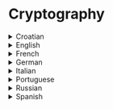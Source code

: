 # Cryptography

<details>
  <summary>Croatian</summary>
  
  ### Materials
- [Kritografija](https://web.math.pmf.unizg.hr/~duje/kript/kriptografija.html)
</details>

<details>
  <summary>English</summary>
  
  ### Materials
- [Wikipedia](https://en.wikipedia.org/wiki/Cryptography)
- [Khan Academy](https://www.khanacademy.org/computing/computer-science/cryptography)
- [Search Security](https://searchsecurity.techtarget.com/definition/cryptography)
- [An Overview of Cryptography](https://www.garykessler.net/library/crypto.html)
- [Cybrary](https://www.cybrary.it/course/cryptography/)
- [Crypto.Stackexchange](https://crypto.stackexchange.com/)
- [Wikibooks](https://en.wikibooks.org/wiki/Cryptography)
- [Cryptology](https://www.britannica.com/topic/cryptology)
- [Cryptography History](https://www.laits.utexas.edu/~anorman/BUS.FOR/course.mat/SSim/history.html)
- [Awesome Cryptography](https://github.com/sobolevn/awesome-cryptography)
- [Guide to Cryptography](https://www.owasp.org/index.php/Guide_to_Cryptography)
- [Introduction to Cryptography](https://thebestvpn.com/cryptography/)
- [Applied Cryptography Handbook](http://cacr.uwaterloo.ca/hac/)
- [Edureka](https://www.edureka.co/blog/what-is-cryptography/)
- [An Intensive Intro to Cryptography](https://intensecrypto.org/public/index.html)
- [CIS 556](https://www.cis.upenn.edu/~cis556/)
- [Modern Cryptography](https://cseweb.ucsd.edu/~mihir/cse207/classnotes.html)
- [Saarland University](https://www-cc.cs.uni-saarland.de/course/55/)
- [CSC 281](https://www.cs.rochester.edu/u/nelson/courses/csc_cryptography/csc_cryptography.html)
- [Cryptography: An Introduction](https://www.cs.umd.edu/~waa/414-F11/IntroToCrypto.pdf)
- [Quantum Cryptography](https://www.edx.org/course/quantum-cryptography-0)
- [Crypto Course](http://www.cse.chalmers.se/edu/course/TDA352/)
- [CS 409](https://learn.saylor.org/course/view.php?id=90)
- [Cryptography Background](https://ethw.org/Cryptography)
- [Learn Cryptography](https://learncryptography.com/)
- [Crypto Glossary](https://www.globalsign.com/en/blog/glossary-of-cryptographic-algorithms/)
- [Post-Quantum Cryptography](https://blog.trailofbits.com/2018/10/22/a-guide-to-post-quantum-cryptography/)
- [CS 498AC](http://soc1024.ece.illinois.edu/teaching/ece498ac/fall2018/)
- [Chapter 5, Cryptography](https://www.cl.cam.ac.uk/~rja14/Papers/SE-05.pdf)
- [Cryptography and Network Security](http://www.inf.ufsc.br/~bosco.sobral/ensino/ine5680/material-cripto-seg/2014-1/Stallings/Stallings_Cryptography_and_Network_Security.pdf)
- [Reddit](https://www.reddit.com/r/crypto/)
- [Crypto Python](https://docs.python-guide.org/scenarios/crypto/)
- [Tutorialspoint](https://www.tutorialspoint.com/cryptography/)
- [Crypto101](https://www.crypto101.io/)
- [How to Start Learning](https://medium.com/@vixentael/how-to-start-learning-cryptography-49e7d91b54a8)
- [Learning about Cryptography](http://www.ciphersbyritter.com/LEARNING.HTM)
- [How Not to Learn Cryptography](http://esl.cs.brown.edu/blog/how-not-to-learn-cryptography/)
- [Practical Cryptography](http://practicalcryptography.com/)
- [Guru99](https://www.guru99.com/how-to-make-your-data-safe-using-cryptography.html)
- [Intro to Crypto](https://gpgtools.tenderapp.com/kb/how-to/introduction-to-cryptography)
- [CryptoTutorial](https://www.cs.auckland.ac.nz/~pgut001/tutorial/)
- [Herong Yang](http://www.herongyang.com/Cryptography/)
- [Java Cryptography](http://tutorials.jenkov.com/java-cryptography/index.html)
- [Book Introduction to Crypto](https://www.mathematik.uni-kl.de/~ederc/download/Cryptography.pdf)
- [Another Book Intro](https://www.cs.unibo.it/babaoglu/courses/security/resources/documents/intro-to-crypto.pdf)
- [Graduate Course](https://crypto.stanford.edu/~dabo/cryptobook/draft_0_2.pdf)
- [Cryptography and Data Security](https://faculty.nps.edu/dedennin/publications/Denning-CryptographyDataSecurity.pdf)
- [Fundamentals of Cryptography](http://www.ccs.neu.edu/home/noubir/Courses/CSU610/S06/cryptography.pdf)
- [National Taiwan University](http://disp.ee.ntu.edu.tw/meeting/%E6%94%BF%E9%8C%A6/Cryptography/Cryptography.pdf)
- [Mathematical Cryptology](http://math.tut.fi/~ruohonen/MC.pdf)
- [Lecture 5](http://www.cse.psu.edu/~trj1/cse497b-s07/slides/cse497b-lecture-5-cryptography.pdf)
- [Handbook](http://math.fau.edu/bkhadka/Syllabi/A%20handbook%20of%20applied%20cryptography.pdf)
- [A Course in Cryptography](https://www.cs.cornell.edu/courses/cs4830/2010fa/lecnotes.pdf)
- [Lecture Notes](https://cseweb.ucsd.edu/~mihir/papers/gb.pdf)
- [Understanding Cryptography](http://khosach.info/store/msresource/it/book/Understanding-Cryptography.pdf)
- [Lecture 8](https://crypto.stanford.edu/cs155old/cs155-spring03/lecture8.pdf)
- [Crypto Presentation](https://www.itu.int/en/ITU-D/Cybersecurity/Documents/01-Introduction%20to%20Cryptography.pdf)
- [Symmetric Key Cryptography](https://www.doc.ic.ac.uk/~mrh/430/03.SymmetricKey.ppt.pdf)
- [Cryptography for Beginners](https://www.youtube.com/watch?v=cqgtdkURzTE)
- [Crash Course](https://www.youtube.com/watch?v=jhXCTbFnK8o)
- [Introduction by Christof Paar](https://www.youtube.com/watch?v=2aHkqB2-46k&amp;list=PL6N5qY2nvvJE8X75VkXglSrVhLv1tVcfy)
- [MIT 6.046J](https://www.youtube.com/watch?v=2P-yW7LQr08&amp;list=PLUl4u3cNGP6317WaSNfmCvGym2ucw3oGp)
- [Unacademy](https://www.youtube.com/watch?v=mnwERzVo_wU&amp;list=PLiSPNzs4fD9sZRd3hfiZHndNs_703jksz)
- [Udacity Course](https://www.youtube.com/watch?v=ATJ-xUYEACg&amp;list=PLAwxTw4SYaPnCeih6BPvJ5GdqqThGcWlX)
- [Episode 1: Gambling with Secrets (Cryptography)](https://www.youtube.com/watch?v=lICOtR078Gw&amp;list=PLB4D701646DAF0817)
- [Mini Course: Public Key Cryptography](https://www.youtube.com/watch?v=8CluknrLeys&amp;list=PLbg3ZX2pWlgLoapF5VvM_8h5OR-XW9pbr)
- [AES Explained (Advanced Encryption Standard) - Computerphile](https://www.youtube.com/watch?v=O4xNJsjtN6E)
</details>

<details>
  <summary>French</summary>
  
  ### Materials
- [Cryptage](http://www.cryptage.org/sommaire.html)
- [Introduction à la Cryptographie](https://www.apprendre-en-ligne.net/crypto/bibliotheque/PDF/IntroToCrypto.pdf)
- [Cases.lu](https://www.cases.lu/cryptographie.html)
- [Vikidia](https://fr.vikidia.org/wiki/Cryptographie)
- [Algorithmique pour la cryptographie](http://defeo.lu/in420/)
- [Généralité sur la cryptographie](http://dspace.univ-tlemcen.dz/bitstream/112/6836/1/Etude-comparative-entre-la-cryptographie.pdf)
- [Intro à la Cryptographie](https://www.irisa.fr/prive/sgambs/intro.pdf)
- [La Cryptographie Militaire](https://www.petitcolas.net/kerckhoffs/la_cryptographie_militaire_i.htm)
- [Les Techniques de Cryptographie](https://www.apprendre-en-ligne.net/crypto/bibliotheque/PDF/florin.pdf)
- [Cryptographie et Sécurité](http://www.montefiore.ulg.ac.be/~dumont/pdf/crypto.pdf)
- [Initiation](https://www.di.ens.fr/~ferradi/cours.pdf)
- [Les bases de la Cryptologie](https://www-polsys.lip6.fr/~renault/CryptoM2/PDF/crypto_bases.pdf)
- [Cryptographie Paris 13](https://www.math.univ-paris13.fr/~boyer/enseignement/PolyCrypto2010.pdf)
- [Sécurité et Cryptographie](http://www.info.univ-angers.fr/~basseur/Crypto/SecuriteCryptographieDocument.pdf)
- [Cryptographie et Cryptanalyse](http://www.nymphomath.ch/crypto/bibliotheque/PDF/transpcrypto.pdf)
- [Cryptographie](http://exo7.emath.fr/cours/ch_crypto.pdf)
</details>

<details>
  <summary>German</summary>
  
  ### Materials
- [Kryptowissen](https://www.kryptowissen.de/kryptographie.html)
- [Krypto](http://www.ph-ludwigsburg.de/wp/kuntze/thstlk/krypto.htm)
- [Krytographie I](http://www.cits.rub.de/imperia/md/content/may/paper/krypto_i.pdf)
- [Einführung in die Kryptographie](https://www.marchfelderbank.at/m040/internet/downloads/internet_banking/introtocrypto.pdf)
- [Grundlagen der Kryptographie](https://people.ee.ethz.ch/~plattner/Kursunterlagen/SEC/Grundlagen.pdf)
- [Angewandte Kryptographie](http://www.hs-weingarten.de/~ertel/kryptobuch/kryptobuch-ertel-folien.pdf)
- [Kryptologie](https://www.tinohempel.de/info/info/kryptografie/download/krypto.pdf)
</details>

<details>
  <summary>Italian</summary>
  
  ### Materials
- [Crittografia](http://www.cardano.pv.it/studenti/matedida/crittografia/crittografia.htm)
- [Crittografia e Privacy](http://www.di-srv.unisa.it/~ads/corso-security/www/CORSO-9900/crittografiaclassica/www.apogeonline.com/catalogo/allegati/483/doc/algoritmi/homepgp.htm#menu)
- [La Crittografia](http://www.introni.it/crittografia.html)
- [Elementi di Crittografia](http://www.di.uniba.it/~reti/dispense/Crittografia.pdf)
- [Manuale di Crittografia](https://www.hoepli.it/editore/hoepli_file/download_pub/978-88-203-6690-2_Complementi.pdf)
- [Sicurezza delle Informazioni](http://www.uniroma2.it/didattica/infsti/deposito/lez_22_apr09.pdf)
- [Introduzione](http://www.sacricuoribarletta.it/docenti/chiumeo/Crittografia.pdf)
- [Crittografia e diritto](http://www.ziccardi.org/docs/crittografia.pdf)
- [Introduzione alla Crittografia](http://www.mat.unimi.it/users/otto/pubblicazioni/crittografia-mathesis.pdf)
- [Crittografia Classica](http://www.di-srv.unisa.it/~paodar/papers/pdf/CrittografiaClassicaWeb.pdf)
- [Sicurezza e Crittografia](https://www.moreno.marzolla.name/teaching/fondamenti-di-informatica/2017-2018/L20-sicurezza.pdf)
- [Crittografia Asimmetrica](https://avires.dimi.uniud.it/claudio/teach/sicurezza2013/lezione-04.pdf)
</details>

<details>
  <summary>Portuguese</summary>
  
  ### Materials
- [Aldeia Numa Boa](https://web.archive.org/web/20161101153020/http://www.numaboa.com.br/criptografia/)
- [Entendendo a Criptografia](http://www.ic.unicamp.br/~rdahab/cursos/mo421-mc889/2014-1s/Welcome_files/SlidesPaarPelzl-Portugues-pdfs/)
- [Criptologia Divertida](http://www.mat.ufpb.br/bienalsbm/arquivos/Oficinas/PedroMalagutti-TemasInterdisciplinares/Aprendendo_Criptologia_de_Forma_Divertida_Final.pdf)
- [Criptografia, Segurança de Dados e Privacidade](https://www.cos.ufrj.br/uploadfile/1364224388.pdf)
- [Apostila Criptografia](http://www.obmep.org.br/docs/apostila7.pdf)
- [Artigo Criptografia](http://www.ucb.br/sites/100/103/TCC/22005/WaldizarBorgesdeAraujoFranco.pdf)
- [Criptografia e Matemática](http://repositorio.ul.pt/bitstream/10451/3647/1/ulfc055857_tm_Victor_Fiarresga.pdf)
- [Oficina de Criptografia](https://encripta.org/tatui.pdf)
- [Números Primos e Algoritmos](https://impa.br/wp-content/uploads/2017/04/PM_04.pdf)
- [Criptografia em Sistemas de Arquivos](http://www.lisha.ufsc.br/teaching/os/ine5412-2008-2/work/cryptfs.pdf)
- [Criptografia RSA](https://www.lume.ufrgs.br/bitstream/handle/10183/110014/000951896.pdf)
- [Criptografia via Curvas Elípticas](http://www2.unirio.br/unirio/ccet/profmat/tcc/2011/TCCSergioCorreia.pdf)
</details>

<details>
  <summary>Russian</summary>
  
  ### Materials
- [Kriptografiya](http://www.furfur.me/furfur/culture/culture/166567-kriptografiya)
- [Cryptography.ru](http://cryptography.ru/)
- [Crypto-Online](http://www.math.nsc.ru/~tokareva/lib/crypto-online.pdf)
- [Book](https://books.ifmo.ru/file/pdf/1989.pdf)
- [Intro to Crypto](http://cryptography.ru/wp-content/uploads/2013/09/intro_to_crypto.pdf)
- [Cryptoshn](https://htrd.su/wiki/_media/zhurnal/2012/03/23/todo_prikladnaja_kriptografija/cryptoshn.pdf)
</details>

<details>
  <summary>Spanish</summary>
  
  ### Materials
- [Introducción a la criptografía](http://www.dma.fi.upm.es/recursos/aplicaciones/matematica_discreta/web/aritmetica_modular/criptografia.html)
- [Qué es la Criptografía](https://tecnologia-informatica.com/que-es-la-criptografia/)
- [Ecured, Criptografía](https://www.ecured.cu/Criptograf%C3%ADa)
- [Criptografía Para Principiantes](http://www.math.com.mx/criptografia.html)
- [Criptografía: si no existiera, habría que inventarla](http://www.fgcsic.es/lychnos/es_es/articulos/criptografia_si_no_existiera_habria_que_inventarla)
- [Breve historia de la criptografía](https://www.eldiario.es/turing/criptografia/Breve-historia-criptografia_0_261773822.html)
- [Criptografía y Métodos de Crifado](http://www3.uah.es/libretics/concurso2014/files2014/Trabajos/Criptografia%20y%20Metodos%20de%20Cifrado.pdf)
- [La Criptografía Clásica](http://www.interaktiv.cl/blog/wp-content/uploads/2011/08/9_Criptografia_clasica.pdf)
- [Criptografía Qué es](http://www.neuquen.gov.ar/seguridadinformatica/pdf/Criptografia,%20que%20es,%20usos%20y%20beneficios%20-%20Claudia%20Rozas.pdf)
- [Universidad de la Rioja](https://biblioteca.unirioja.es/tfe_e/TFE002200.pdf)
- [Criptografía de Clave Secreta](http://digital.csic.es/bitstream/10261/24545/1/Flujo_1.pdf)
- [Criptografía para Principiantes](http://spi1.nisu.org/recop/www.seguridata.com/pdf/cbasica.pdf)
- [Introducción](http://webdiis.unizar.es/~ftricas/Asignaturas/seguridadD/Transparencias/criptografiaElviraMayordomo.pdf)
- [Criptografía y Seguridad](http://www.grc.upv.es/biblioteca/cripto.pdf)
</details>